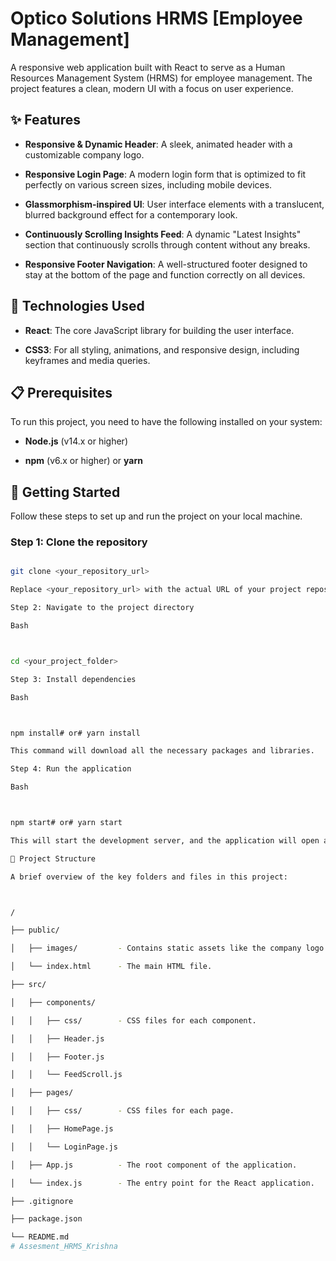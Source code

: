 # Optico Solutions HRMS [Employee Management]



A responsive web application built with React to serve as a Human Resources Management System (HRMS) for employee management. The project features a clean, modern UI with a focus on user experience.



## ✨ Features



- **Responsive & Dynamic Header**: A sleek, animated header with a customizable company logo.

- **Responsive Login Page**: A modern login form that is optimized to fit perfectly on various screen sizes, including mobile devices.

- **Glassmorphism-inspired UI**: User interface elements with a translucent, blurred background effect for a contemporary look.

- **Continuously Scrolling Insights Feed**: A dynamic "Latest Insights" section that continuously scrolls through content without any breaks.

- **Responsive Footer Navigation**: A well-structured footer designed to stay at the bottom of the page and function correctly on all devices.



## 🚀 Technologies Used



- **React**: The core JavaScript library for building the user interface.

- **CSS3**: For all styling, animations, and responsive design, including keyframes and media queries.



## 📋 Prerequisites



To run this project, you need to have the following installed on your system:



- **Node.js** (v14.x or higher)

- **npm** (v6.x or higher) or **yarn**



## 🔧 Getting Started



Follow these steps to set up and run the project on your local machine.



### Step 1: Clone the repository



```bash

git clone <your_repository_url>

Replace <your_repository_url> with the actual URL of your project repository.

Step 2: Navigate to the project directory

Bash



cd <your_project_folder>

Step 3: Install dependencies

Bash



npm install# or# yarn install

This command will download all the necessary packages and libraries.

Step 4: Run the application

Bash



npm start# or# yarn start

This will start the development server, and the application will open automatically in your default web browser at http://localhost:3000.

📁 Project Structure

A brief overview of the key folders and files in this project:



/

├── public/

│   ├── images/         - Contains static assets like the company logo.

│   └── index.html      - The main HTML file.

├── src/

│   ├── components/

│   │   ├── css/        - CSS files for each component.

│   │   ├── Header.js

│   │   ├── Footer.js

│   │   └── FeedScroll.js

│   ├── pages/

│   │   ├── css/        - CSS files for each page.

│   │   ├── HomePage.js

│   │   └── LoginPage.js

│   ├── App.js          - The root component of the application.

│   └── index.js        - The entry point for the React application.

├── .gitignore

├── package.json

└── README.md
#   A s s e s m e n t _ H R M S _ K r i s h n a  
 